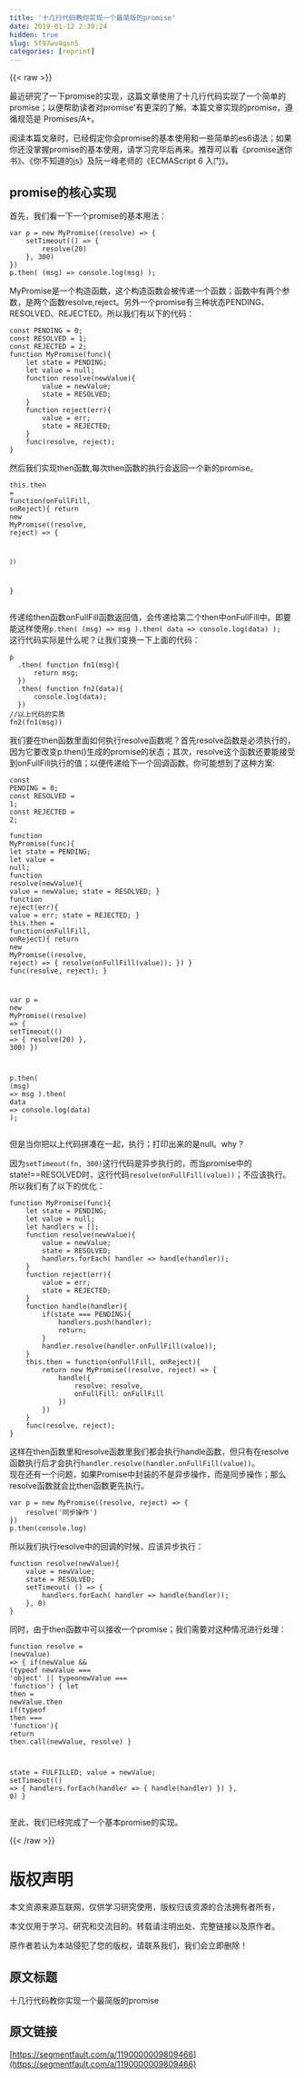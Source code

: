 ```yaml
---
title: '十几行代码教你实现一个最简版的promise' 
date: 2019-01-12 2:30:24
hidden: true
slug: 5f97wv4qsn5
categories: [reprint]
---
```


{{< raw >}}

                    
<p>最近研究了一下promise的实现，这篇文章使用了十几行代码实现了一个简单的promise；以便帮助读者对promise'有更深的了解。本篇文章实现的promise，遵循规范是 Promises/A+。</p>
<p>阅读本篇文章时，已经假定你会promise的基本使用和一些简单的es6语法；如果你还没掌握promise的基本使用，请学习完毕后再来。推荐可以看《promise迷你书》、《你不知道的js》及阮一峰老师的《ECMAScript 6 入门》。</p>
<h2 id="articleHeader0">promise的核心实现</h2>
<p>首先，我们看一下一个promise的基本用法：</p>
<div class="widget-codetool" style="display:none;">
      <div class="widget-codetool--inner">
      <span class="selectCode code-tool" data-toggle="tooltip" data-placement="top" title="" data-original-title="全选"></span>
      <span type="button" class="copyCode code-tool" data-toggle="tooltip" data-placement="top" data-clipboard-text="var p = new MyPromise((resolve) => {
    setTimeout(() => {
        resolve(20)
    }, 300)
})
p.then( (msg) => console.log(msg) );" title="" data-original-title="复制"></span>
      <span type="button" class="saveToNote code-tool" data-toggle="tooltip" data-placement="top" title="" data-original-title="放进笔记"></span>
      </div>
      </div><pre class="hljs coffeescript"><code>var p = <span class="hljs-keyword">new</span> MyPromise(<span class="hljs-function"><span class="hljs-params">(resolve)</span> =&gt;</span> {
    setTimeout(<span class="hljs-function"><span class="hljs-params">()</span> =&gt;</span> {
        resolve(<span class="hljs-number">20</span>)
    }, <span class="hljs-number">300</span>)
})
p.<span class="hljs-keyword">then</span>( <span class="hljs-function"><span class="hljs-params">(msg)</span> =&gt;</span> <span class="hljs-built_in">console</span>.log(msg) );</code></pre>
<p>MyPromise是一个构造函数，这个构造函数会被传递一个函数；函数中有两个参数，是两个函数resolve,reject。另外一个promise有三种状态PENDING、RESOLVED、REJECTED。所以我们有以下的代码：</p>
<div class="widget-codetool" style="display:none;">
      <div class="widget-codetool--inner">
      <span class="selectCode code-tool" data-toggle="tooltip" data-placement="top" title="" data-original-title="全选"></span>
      <span type="button" class="copyCode code-tool" data-toggle="tooltip" data-placement="top" data-clipboard-text="const PENDING = 0;
const RESOLVED = 1;
const REJECTED = 2;  
function MyPromise(func){
    let state = PENDING;
    let value = null;
    function resolve(newValue){
        value = newValue;
        state = RESOLVED;
    }
    function reject(err){
        value = err;
        state = REJECTED;
    }
    func(resolve, reject);
}" title="" data-original-title="复制"></span>
      <span type="button" class="saveToNote code-tool" data-toggle="tooltip" data-placement="top" title="" data-original-title="放进笔记"></span>
      </div>
      </div><pre class="hljs javascript"><code><span class="hljs-keyword">const</span> PENDING = <span class="hljs-number">0</span>;
<span class="hljs-keyword">const</span> RESOLVED = <span class="hljs-number">1</span>;
<span class="hljs-keyword">const</span> REJECTED = <span class="hljs-number">2</span>;  
<span class="hljs-function"><span class="hljs-keyword">function</span> <span class="hljs-title">MyPromise</span>(<span class="hljs-params">func</span>)</span>{
    <span class="hljs-keyword">let</span> state = PENDING;
    <span class="hljs-keyword">let</span> value = <span class="hljs-literal">null</span>;
    <span class="hljs-function"><span class="hljs-keyword">function</span> <span class="hljs-title">resolve</span>(<span class="hljs-params">newValue</span>)</span>{
        value = newValue;
        state = RESOLVED;
    }
    <span class="hljs-function"><span class="hljs-keyword">function</span> <span class="hljs-title">reject</span>(<span class="hljs-params">err</span>)</span>{
        value = err;
        state = REJECTED;
    }
    func(resolve, reject);
}</code></pre>
<p>然后我们实现then函数,每次then函数的执行会返回一个新的promise。</p>
<div class="widget-codetool" style="display:none;">
      <div class="widget-codetool--inner">
      <span class="selectCode code-tool" data-toggle="tooltip" data-placement="top" title="" data-original-title="全选"></span>
      <span type="button" class="copyCode code-tool" data-toggle="tooltip" data-placement="top" data-clipboard-text="this.then = function(onFullFill, onReject){
    return new MyPromise((resolve, reject) => {
        
    })
}" title="" data-original-title="复制"></span>
      <span type="button" class="saveToNote code-tool" data-toggle="tooltip" data-placement="top" title="" data-original-title="放进笔记"></span>
      </div>
      </div><pre class="hljs javascript"><code><span class="hljs-keyword">this</span>.then = <span class="hljs-function"><span class="hljs-keyword">function</span>(<span class="hljs-params">onFullFill, onReject</span>)</span>{
    <span class="hljs-keyword">return</span> <span class="hljs-keyword">new</span> MyPromise(<span class="hljs-function">(<span class="hljs-params">resolve, reject</span>) =&gt;</span> {
        
    })
}</code></pre>
<p>传递给then函数onFullFill函数返回值，会传递给第二个then中onFullFill中。即要能这样使用<code>p.then( (msg) =&gt; msg ).then( data =&gt; console.log(data) );</code><br>这行代码实际是什么呢？让我们变换一下上面的代码：</p>
<div class="widget-codetool" style="display:none;">
      <div class="widget-codetool--inner">
      <span class="selectCode code-tool" data-toggle="tooltip" data-placement="top" title="" data-original-title="全选"></span>
      <span type="button" class="copyCode code-tool" data-toggle="tooltip" data-placement="top" data-clipboard-text="p
  .then( function fn1(msg){
      return msg;
  })
  .then( function fn2(data){
      console.log(data);
  })
//以上代码的实质
fn2(fn1(msg))" title="" data-original-title="复制"></span>
      <span type="button" class="saveToNote code-tool" data-toggle="tooltip" data-placement="top" title="" data-original-title="放进笔记"></span>
      </div>
      </div><pre class="hljs scilab"><code>p
  .<span class="hljs-keyword">then</span>( <span class="hljs-function"><span class="hljs-keyword">function</span> <span class="hljs-title">fn1</span><span class="hljs-params">(msg)</span>{</span>
      <span class="hljs-keyword">return</span> msg;
  })
  .<span class="hljs-keyword">then</span>( <span class="hljs-function"><span class="hljs-keyword">function</span> <span class="hljs-title">fn2</span><span class="hljs-params">(data)</span>{</span>
      console.<span class="hljs-built_in">log</span>(data);
  })
<span class="hljs-comment">//以上代码的实质</span>
fn2(fn1(msg))</code></pre>
<p>我们要在then函数里面如何执行resolve函数呢？首先resolve函数是必须执行的，因为它要改变p.then()生成的promise的状态；其次，resolve这个函数还要能接受到onFullFill执行的值；以便传递给下一个回调函数。你可能想到了这种方案:</p>
<div class="widget-codetool" style="display:none;">
      <div class="widget-codetool--inner">
      <span class="selectCode code-tool" data-toggle="tooltip" data-placement="top" title="" data-original-title="全选"></span>
      <span type="button" class="copyCode code-tool" data-toggle="tooltip" data-placement="top" data-clipboard-text="const PENDING = 0;
const RESOLVED = 1;
const REJECTED = 2;  
function MyPromise(func){
    let state = PENDING;
    let value = null;
    function resolve(newValue){
        value = newValue;
        state = RESOLVED;
    }
    function reject(err){
        value = err;
        state = REJECTED;
    }
    this.then = function(onFullFill, onReject){
        return new MyPromise((resolve, reject) => {
            resolve(onFullFill(value));
        })
    }
    func(resolve, reject);
}

var p = new MyPromise((resolve) => {
    setTimeout(() => {
        resolve(20)
    }, 300)
})

p.then( (msg) => msg ).then( data => console.log(data) );" title="" data-original-title="复制"></span>
      <span type="button" class="saveToNote code-tool" data-toggle="tooltip" data-placement="top" title="" data-original-title="放进笔记"></span>
      </div>
      </div><pre class="hljs javascript"><code><span class="hljs-keyword">const</span> PENDING = <span class="hljs-number">0</span>;
<span class="hljs-keyword">const</span> RESOLVED = <span class="hljs-number">1</span>;
<span class="hljs-keyword">const</span> REJECTED = <span class="hljs-number">2</span>;  
<span class="hljs-function"><span class="hljs-keyword">function</span> <span class="hljs-title">MyPromise</span>(<span class="hljs-params">func</span>)</span>{
    <span class="hljs-keyword">let</span> state = PENDING;
    <span class="hljs-keyword">let</span> value = <span class="hljs-literal">null</span>;
    <span class="hljs-function"><span class="hljs-keyword">function</span> <span class="hljs-title">resolve</span>(<span class="hljs-params">newValue</span>)</span>{
        value = newValue;
        state = RESOLVED;
    }
    <span class="hljs-function"><span class="hljs-keyword">function</span> <span class="hljs-title">reject</span>(<span class="hljs-params">err</span>)</span>{
        value = err;
        state = REJECTED;
    }
    <span class="hljs-keyword">this</span>.then = <span class="hljs-function"><span class="hljs-keyword">function</span>(<span class="hljs-params">onFullFill, onReject</span>)</span>{
        <span class="hljs-keyword">return</span> <span class="hljs-keyword">new</span> MyPromise(<span class="hljs-function">(<span class="hljs-params">resolve, reject</span>) =&gt;</span> {
            resolve(onFullFill(value));
        })
    }
    func(resolve, reject);
}

<span class="hljs-keyword">var</span> p = <span class="hljs-keyword">new</span> MyPromise(<span class="hljs-function">(<span class="hljs-params">resolve</span>) =&gt;</span> {
    setTimeout(<span class="hljs-function"><span class="hljs-params">()</span> =&gt;</span> {
        resolve(<span class="hljs-number">20</span>)
    }, <span class="hljs-number">300</span>)
})

p.then( <span class="hljs-function">(<span class="hljs-params">msg</span>) =&gt;</span> msg ).then( <span class="hljs-function"><span class="hljs-params">data</span> =&gt;</span> <span class="hljs-built_in">console</span>.log(data) );</code></pre>
<p>但是当你把以上代码拼凑在一起，执行；打印出来的是null。why？</p>
<p>因为<code>setTimeout(fn, 300)</code>这行代码是异步执行的，而当promise中的state!==RESOLVED时，这行代码<code>resolve(onFullFill(value))</code>；不应该执行。所以我们有了以下的优化：</p>
<div class="widget-codetool" style="display:none;">
      <div class="widget-codetool--inner">
      <span class="selectCode code-tool" data-toggle="tooltip" data-placement="top" title="" data-original-title="全选"></span>
      <span type="button" class="copyCode code-tool" data-toggle="tooltip" data-placement="top" data-clipboard-text="function MyPromise(func){
    let state = PENDING;
    let value = null;
    let handlers = [];
    function resolve(newValue){
        value = newValue;
        state = RESOLVED;
        handlers.forEach( handler => handle(handler));
    }
    function reject(err){
        value = err;
        state = REJECTED;
    }
    function handle(handler){
        if(state === PENDING){
            handlers.push(handler);
            return;
        }
        handler.resolve(handler.onFullFill(value));
    }
    this.then = function(onFullFill, onReject){
        return new MyPromise((resolve, reject) => {
            handle({
                resolve: resolve,
                onFullFill: onFullFill
            })
        })
    }
    func(resolve, reject);
}" title="" data-original-title="复制"></span>
      <span type="button" class="saveToNote code-tool" data-toggle="tooltip" data-placement="top" title="" data-original-title="放进笔记"></span>
      </div>
      </div><pre class="hljs javascript"><code><span class="hljs-function"><span class="hljs-keyword">function</span> <span class="hljs-title">MyPromise</span>(<span class="hljs-params">func</span>)</span>{
    <span class="hljs-keyword">let</span> state = PENDING;
    <span class="hljs-keyword">let</span> value = <span class="hljs-literal">null</span>;
    <span class="hljs-keyword">let</span> handlers = [];
    <span class="hljs-function"><span class="hljs-keyword">function</span> <span class="hljs-title">resolve</span>(<span class="hljs-params">newValue</span>)</span>{
        value = newValue;
        state = RESOLVED;
        handlers.forEach( <span class="hljs-function"><span class="hljs-params">handler</span> =&gt;</span> handle(handler));
    }
    <span class="hljs-function"><span class="hljs-keyword">function</span> <span class="hljs-title">reject</span>(<span class="hljs-params">err</span>)</span>{
        value = err;
        state = REJECTED;
    }
    <span class="hljs-function"><span class="hljs-keyword">function</span> <span class="hljs-title">handle</span>(<span class="hljs-params">handler</span>)</span>{
        <span class="hljs-keyword">if</span>(state === PENDING){
            handlers.push(handler);
            <span class="hljs-keyword">return</span>;
        }
        handler.resolve(handler.onFullFill(value));
    }
    <span class="hljs-keyword">this</span>.then = <span class="hljs-function"><span class="hljs-keyword">function</span>(<span class="hljs-params">onFullFill, onReject</span>)</span>{
        <span class="hljs-keyword">return</span> <span class="hljs-keyword">new</span> MyPromise(<span class="hljs-function">(<span class="hljs-params">resolve, reject</span>) =&gt;</span> {
            handle({
                <span class="hljs-attr">resolve</span>: resolve,
                <span class="hljs-attr">onFullFill</span>: onFullFill
            })
        })
    }
    func(resolve, reject);
}</code></pre>
<p>这样在then函数里和resolve函数里我们都会执行handle函数，但只有在resolve函数执行后才会执行<code>handler.resolve(handler.onFullFill(value))</code>。<br>现在还有一个问题，如果Promise中封装的不是异步操作，而是同步操作；那么resolve函数就会比then函数更先执行。</p>
<div class="widget-codetool" style="display:none;">
      <div class="widget-codetool--inner">
      <span class="selectCode code-tool" data-toggle="tooltip" data-placement="top" title="" data-original-title="全选"></span>
      <span type="button" class="copyCode code-tool" data-toggle="tooltip" data-placement="top" data-clipboard-text="var p = new MyPromise((resolve, reject) => {
    resolve('同步操作')
})
p.then(console.log)" title="" data-original-title="复制"></span>
      <span type="button" class="saveToNote code-tool" data-toggle="tooltip" data-placement="top" title="" data-original-title="放进笔记"></span>
      </div>
      </div><pre class="hljs coffeescript"><code>var p = <span class="hljs-keyword">new</span> MyPromise(<span class="hljs-function"><span class="hljs-params">(resolve, reject)</span> =&gt;</span> {
    resolve(<span class="hljs-string">'同步操作'</span>)
})
p.<span class="hljs-keyword">then</span>(<span class="hljs-built_in">console</span>.log)</code></pre>
<p>所以我们执行resolve中的回调的时候，应该异步执行：</p>
<div class="widget-codetool" style="display:none;">
      <div class="widget-codetool--inner">
      <span class="selectCode code-tool" data-toggle="tooltip" data-placement="top" title="" data-original-title="全选"></span>
      <span type="button" class="copyCode code-tool" data-toggle="tooltip" data-placement="top" data-clipboard-text="function resolve(newValue){
    value = newValue;
    state = RESOLVED;
    setTimeout( () => {
        handlers.forEach( handler => handle(handler));
    }, 0)
}" title="" data-original-title="复制"></span>
      <span type="button" class="saveToNote code-tool" data-toggle="tooltip" data-placement="top" title="" data-original-title="放进笔记"></span>
      </div>
      </div><pre class="hljs javascript"><code><span class="hljs-function"><span class="hljs-keyword">function</span> <span class="hljs-title">resolve</span>(<span class="hljs-params">newValue</span>)</span>{
    value = newValue;
    state = RESOLVED;
    setTimeout( <span class="hljs-function"><span class="hljs-params">()</span> =&gt;</span> {
        handlers.forEach( <span class="hljs-function"><span class="hljs-params">handler</span> =&gt;</span> handle(handler));
    }, <span class="hljs-number">0</span>)
}</code></pre>
<p>同时，由于then函数中可以接收一个promise；我们需要对这种情况进行处理：</p>
<div class="widget-codetool" style="display:none;">
      <div class="widget-codetool--inner">
      <span class="selectCode code-tool" data-toggle="tooltip" data-placement="top" title="" data-original-title="全选"></span>
      <span type="button" class="copyCode code-tool" data-toggle="tooltip" data-placement="top" data-clipboard-text="function resolve = (newValue) => {
  if(newValue &amp;&amp; (typeof newValue === 'object' || typeonewValue === 'function') {
    let then = newValue.then
    if(typeof then === 'function'){
      return then.call(newValue, resolve)
    }
  
  state = FULFILLED;
  value = newValue;
  setTimeout(() => {
    handlers.forEach(handler => {
      handle(handler)
    })
  }, 0)
}" title="" data-original-title="复制"></span>
      <span type="button" class="saveToNote code-tool" data-toggle="tooltip" data-placement="top" title="" data-original-title="放进笔记"></span>
      </div>
      </div><pre class="hljs coffeescript"><code>function resolve = <span class="hljs-function"><span class="hljs-params">(newValue)</span> =&gt;</span> {
  <span class="hljs-keyword">if</span>(newValue &amp;&amp; (<span class="hljs-keyword">typeof</span> newValue === <span class="hljs-string">'object'</span> || typeonewValue === <span class="hljs-string">'function'</span>) {
    let <span class="hljs-keyword">then</span> = newValue.<span class="hljs-keyword">then</span>
    <span class="hljs-keyword">if</span>(<span class="hljs-keyword">typeof</span> <span class="hljs-keyword">then</span> === <span class="hljs-string">'function'</span>){
      <span class="hljs-keyword">return</span> <span class="hljs-keyword">then</span>.call(newValue, resolve)
    }
  
  state = FULFILLED;
  value = newValue;
  setTimeout(<span class="hljs-function"><span class="hljs-params">()</span> =&gt;</span> {
    handlers.forEach(handler =&gt; {
      handle(handler)
    })
  }, <span class="hljs-number">0</span>)
}</code></pre>
<p>至此，我们已经完成了一个基本promise的实现。</p>

                
{{< /raw >}}

# 版权声明
本文资源来源互联网，仅供学习研究使用，版权归该资源的合法拥有者所有，

本文仅用于学习、研究和交流目的。转载请注明出处、完整链接以及原作者。

原作者若认为本站侵犯了您的版权，请联系我们，我们会立即删除！

## 原文标题
十几行代码教你实现一个最简版的promise

## 原文链接
[https://segmentfault.com/a/1190000009809466](https://segmentfault.com/a/1190000009809466)

